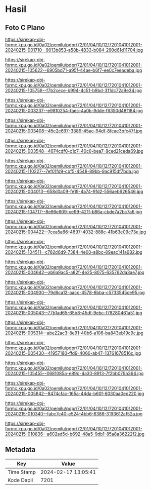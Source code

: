 # Hasil

## Foto C Plano

https://sirekap-obj-formc.kpu.go.id/0a02/pemilu/pdpr/72/01/04/10/12/7201041012001-20240215-001710--9013b853-a58b-4833-b084-260d61d11704.jpg

https://sirekap-obj-formc.kpu.go.id/0a02/pemilu/pdpr/72/01/04/10/12/7201041012001-20240215-105622--6905bd71-a95f-44ae-b6f7-ee0c7eeadeba.jpg

https://sirekap-obj-formc.kpu.go.id/0a02/pemilu/pdpr/72/01/04/10/12/7201041012001-20240215-105759--f7b2cece-b994-4c51-b9bd-311dc72a9e34.jpg

https://sirekap-obj-formc.kpu.go.id/0a02/pemilu/pdpr/72/01/04/10/12/7201041012001-20240215-003237--e9810254-faec-4a0b-9dde-f6350d48f184.jpg

https://sirekap-obj-formc.kpu.go.id/0a02/pemilu/pdpr/72/01/04/10/12/7201041012001-20240215-003408--45c2c697-3389-45ae-94df-8fcae3bfc47f.jpg

https://sirekap-obj-formc.kpu.go.id/0a02/pemilu/pdpr/72/01/04/10/12/7201041012001-20240215-003548--4674cdf0-c1c7-40c0-bea7-8ced21ceda69.jpg

https://sirekap-obj-formc.kpu.go.id/0a02/pemilu/pdpr/72/01/04/10/12/7201041012001-20240215-110227--7ef01fd9-cbf5-4548-89bb-9ac915df7bda.jpg

https://sirekap-obj-formc.kpu.go.id/0a02/pemilu/pdpr/72/01/04/10/12/7201041012001-20240215-004013--658d0a09-fe19-4a74-9fd2-556aeb626546.jpg

https://sirekap-obj-formc.kpu.go.id/0a02/pemilu/pdpr/72/01/04/10/12/7201041012001-20240215-104717--8e96e609-ce99-421f-b86a-cbde7a2bc7a6.jpg

https://sirekap-obj-formc.kpu.go.id/0a02/pemilu/pdpr/72/01/04/10/12/7201041012001-20240215-004422--7cea5a66-4697-4032-888c-41b63e09c73e.jpg

https://sirekap-obj-formc.kpu.go.id/0a02/pemilu/pdpr/72/01/04/10/12/7201041012001-20240215-104511--c782d6d9-7384-4e00-a8bc-89eac141a682.jpg

https://sirekap-obj-formc.kpu.go.id/0a02/pemilu/pdpr/72/01/04/10/12/7201041012001-20240215-004642--ab6a9ac5-a82f-4e25-8075-635762da3ae7.jpg

https://sirekap-obj-formc.kpu.go.id/0a02/pemilu/pdpr/72/01/04/10/12/7201041012001-20240215-004930--79d6ca12-aacc-4578-8bba-c5733545ce95.jpg

https://sirekap-obj-formc.kpu.go.id/0a02/pemilu/pdpr/72/01/04/10/12/7201041012001-20240215-005043--77b1ad65-65b8-45df-9ebc-f78280461a51.jpg

https://sirekap-obj-formc.kpu.go.id/0a02/pemilu/pdpr/72/01/04/10/12/7201041012001-20240215-005314--abe22ac3-8e91-40b6-a106-ba843eb19c9c.jpg

https://sirekap-obj-formc.kpu.go.id/0a02/pemilu/pdpr/72/01/04/10/12/7201041012001-20240215-005430--41957180-ffd9-4060-ab47-13761678516c.jpg

https://sirekap-obj-formc.kpu.go.id/0a02/pemilu/pdpr/72/01/04/10/12/7201041012001-20240215-105455--0681085a-e89d-4a30-8913-7f2bb079a364.jpg

https://sirekap-obj-formc.kpu.go.id/0a02/pemilu/pdpr/72/01/04/10/12/7201041012001-20240215-005842--8474cfac-165a-44da-b60f-6030aa0ed220.jpg

https://sirekap-obj-formc.kpu.go.id/0a02/pemilu/pdpr/72/01/04/10/12/7201041012001-20240215-010340--fabc7c40-e524-4bb6-8386-3193612af52a.jpg

https://sirekap-obj-formc.kpu.go.id/0a02/pemilu/pdpr/72/01/04/10/12/7201041012001-20240215-010836--a602ad5d-b692-48a5-9db1-85a8a36222f2.jpg


## Metadata

| Key        | Value               |
| ---------- | ------------------- |
| Time Stamp | 2024-02-17 13:05:41 |
| Kode Dapil | 7201                |



